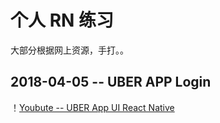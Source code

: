 # 个人 RN 练习

大部分根据网上资源，手打。。

## 2018-04-05 -- UBER APP Login

！[Youbute -- UBER App UI React Native](https://www.youtube.com/playlist?list=PLy9JCsy2u97lqwG1DiaUA9RPloJ0Ok2wb)
